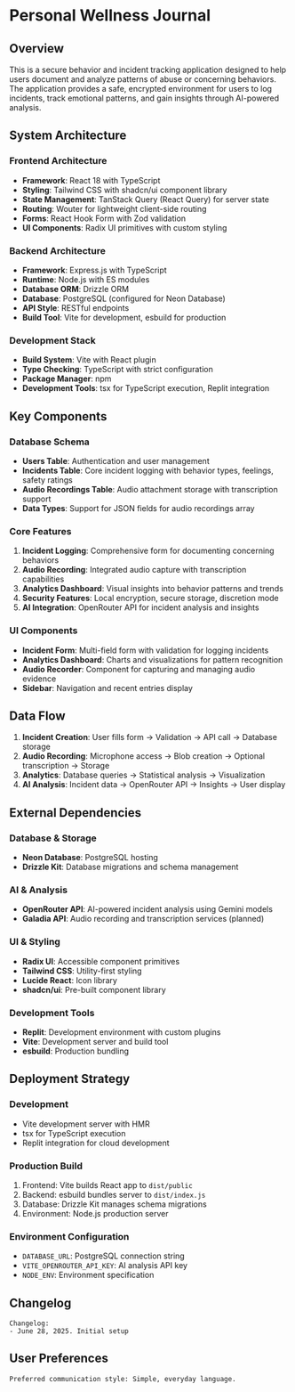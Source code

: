 # Personal Wellness Journal

## Overview

This is a secure behavior and incident tracking application designed to help users document and analyze patterns of abuse or concerning behaviors. The application provides a safe, encrypted environment for users to log incidents, track emotional patterns, and gain insights through AI-powered analysis.

## System Architecture

### Frontend Architecture
- **Framework**: React 18 with TypeScript
- **Styling**: Tailwind CSS with shadcn/ui component library
- **State Management**: TanStack Query (React Query) for server state
- **Routing**: Wouter for lightweight client-side routing
- **Forms**: React Hook Form with Zod validation
- **UI Components**: Radix UI primitives with custom styling

### Backend Architecture
- **Framework**: Express.js with TypeScript
- **Runtime**: Node.js with ES modules
- **Database ORM**: Drizzle ORM
- **Database**: PostgreSQL (configured for Neon Database)
- **API Style**: RESTful endpoints
- **Build Tool**: Vite for development, esbuild for production

### Development Stack
- **Build System**: Vite with React plugin
- **Type Checking**: TypeScript with strict configuration
- **Package Manager**: npm
- **Development Tools**: tsx for TypeScript execution, Replit integration

## Key Components

### Database Schema
- **Users Table**: Authentication and user management
- **Incidents Table**: Core incident logging with behavior types, feelings, safety ratings
- **Audio Recordings Table**: Audio attachment storage with transcription support
- **Data Types**: Support for JSON fields for audio recordings array

### Core Features
1. **Incident Logging**: Comprehensive form for documenting concerning behaviors
2. **Audio Recording**: Integrated audio capture with transcription capabilities
3. **Analytics Dashboard**: Visual insights into behavior patterns and trends
4. **Security Features**: Local encryption, secure storage, discretion mode
5. **AI Integration**: OpenRouter API for incident analysis and insights

### UI Components
- **Incident Form**: Multi-field form with validation for logging incidents
- **Analytics Dashboard**: Charts and visualizations for pattern recognition
- **Audio Recorder**: Component for capturing and managing audio evidence
- **Sidebar**: Navigation and recent entries display

## Data Flow

1. **Incident Creation**: User fills form → Validation → API call → Database storage
2. **Audio Recording**: Microphone access → Blob creation → Optional transcription → Storage
3. **Analytics**: Database queries → Statistical analysis → Visualization
4. **AI Analysis**: Incident data → OpenRouter API → Insights → User display

## External Dependencies

### Database & Storage
- **Neon Database**: PostgreSQL hosting
- **Drizzle Kit**: Database migrations and schema management

### AI & Analysis
- **OpenRouter API**: AI-powered incident analysis using Gemini models
- **Galadia API**: Audio recording and transcription services (planned)

### UI & Styling
- **Radix UI**: Accessible component primitives
- **Tailwind CSS**: Utility-first styling
- **Lucide React**: Icon library
- **shadcn/ui**: Pre-built component library

### Development Tools
- **Replit**: Development environment with custom plugins
- **Vite**: Development server and build tool
- **esbuild**: Production bundling

## Deployment Strategy

### Development
- Vite development server with HMR
- tsx for TypeScript execution
- Replit integration for cloud development

### Production Build
1. Frontend: Vite builds React app to `dist/public`
2. Backend: esbuild bundles server to `dist/index.js`
3. Database: Drizzle Kit manages schema migrations
4. Environment: Node.js production server

### Environment Configuration
- `DATABASE_URL`: PostgreSQL connection string
- `VITE_OPENROUTER_API_KEY`: AI analysis API key
- `NODE_ENV`: Environment specification

## Changelog

```
Changelog:
- June 28, 2025. Initial setup
```

## User Preferences

```
Preferred communication style: Simple, everyday language.
```
